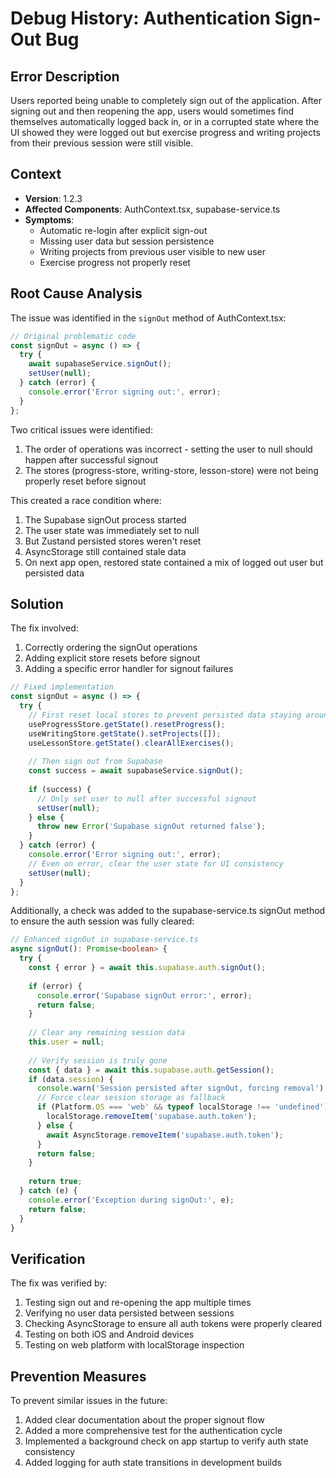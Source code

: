 # Debug History: Authentication Sign-Out Bug

## Error Description
Users reported being unable to completely sign out of the application. After signing out and then reopening the app, users would sometimes find themselves automatically logged back in, or in a corrupted state where the UI showed they were logged out but exercise progress and writing projects from their previous session were still visible.

## Context
- **Version**: 1.2.3
- **Affected Components**: AuthContext.tsx, supabase-service.ts
- **Symptoms**:
  - Automatic re-login after explicit sign-out
  - Missing user data but session persistence
  - Writing projects from previous user visible to new user
  - Exercise progress not properly reset

## Root Cause Analysis

The issue was identified in the `signOut` method of AuthContext.tsx:

```typescript
// Original problematic code
const signOut = async () => {
  try {
    await supabaseService.signOut();
    setUser(null);
  } catch (error) {
    console.error('Error signing out:', error);
  }
};
```

Two critical issues were identified:
1. The order of operations was incorrect - setting the user to null should happen after successful signout
2. The stores (progress-store, writing-store, lesson-store) were not being properly reset before signout

This created a race condition where:
1. The Supabase signOut process started
2. The user state was immediately set to null
3. But Zustand persisted stores weren't reset
4. AsyncStorage still contained stale data
5. On next app open, restored state contained a mix of logged out user but persisted data

## Solution

The fix involved:
1. Correctly ordering the signOut operations
2. Adding explicit store resets before signout
3. Adding a specific error handler for signout failures

```typescript
// Fixed implementation
const signOut = async () => {
  try {
    // First reset local stores to prevent persisted data staying around
    useProgressStore.getState().resetProgress();
    useWritingStore.getState().setProjects([]);
    useLessonStore.getState().clearAllExercises();
    
    // Then sign out from Supabase
    const success = await supabaseService.signOut();
    
    if (success) {
      // Only set user to null after successful signout
      setUser(null);
    } else {
      throw new Error('Supabase signOut returned false');
    }
  } catch (error) {
    console.error('Error signing out:', error);
    // Even on error, clear the user state for UI consistency
    setUser(null);
  }
};
```

Additionally, a check was added to the supabase-service.ts signOut method to ensure the auth session was fully cleared:

```typescript
// Enhanced signOut in supabase-service.ts
async signOut(): Promise<boolean> {
  try {
    const { error } = await this.supabase.auth.signOut();
    
    if (error) {
      console.error('Supabase signOut error:', error);
      return false;
    }
    
    // Clear any remaining session data
    this.user = null;
    
    // Verify session is truly gone
    const { data } = await this.supabase.auth.getSession();
    if (data.session) {
      console.warn('Session persisted after signOut, forcing removal');
      // Force clear session storage as fallback
      if (Platform.OS === 'web' && typeof localStorage !== 'undefined') {
        localStorage.removeItem('supabase.auth.token');
      } else {
        await AsyncStorage.removeItem('supabase.auth.token');
      }
      return false;
    }
    
    return true;
  } catch (e) {
    console.error('Exception during signOut:', e);
    return false;
  }
}
```

## Verification

The fix was verified by:
1. Testing sign out and re-opening the app multiple times
2. Verifying no user data persisted between sessions
3. Checking AsyncStorage to ensure all auth tokens were properly cleared
4. Testing on both iOS and Android devices
5. Testing on web platform with localStorage inspection

## Prevention Measures

To prevent similar issues in the future:
1. Added clear documentation about the proper signout flow
2. Added a more comprehensive test for the authentication cycle
3. Implemented a background check on app startup to verify auth state consistency
4. Added logging for auth state transitions in development builds